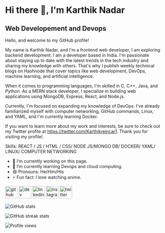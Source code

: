 # Hi there 👋, I'm Karthik Nadar
## Web Developement and Devops


Hello, and welcome to my GitHub profile!

My name is Karthik Nadar, and I'm a frontend web developer, I am exploring backend development. I am a  developer based in India. I'm passionate about staying up to date with the latest trends in the tech industry and sharing my knowledge with others. That's why I publish weekly technical blogs on Hashnode that cover topics like web development, DevOps, machine learning, and artificial intelligence.

When it comes to programming languages, I'm skilled in C, C++, Java, and Python. As a MERN stack developer, I specialize in building web applications using MongoDB, Express, React, and Node.js.

Currently, I'm focused on expanding my knowledge of DevOps. I've already familiarized myself with computer networking, GitHub commands, Linux, and YAML, and I'm currently learning Docker.

If you want to learn more about my work and interests, be sure to check out my Twitter profile at https://twitter.com/Karthikreincar1. Thank you for visiting my profile!.

Skills:  REACT / JS / HTML / CSS/ NODE JS/MONGO DB/ DOCKER/ YAML/ LINUX/ COMPUTER NETWORKING

- 🔭 I’m currently working on this page. 
- 🌱 I’m currently learning Devops and cloud computing. 
- 😄 Pronouns: He/Him/His 
- ⚡ Fun fact: I love watching anime. 


[<img src='https://cdn.jsdelivr.net/npm/simple-icons@3.0.1/icons/github.svg' alt='github' height='40'>](https://github.com/karthiknadar1204)  [<img src='https://cdn.jsdelivr.net/npm/simple-icons@3.0.1/icons/hashnode.svg' alt='dev' height='40'>](https://hashnode.com/@karthik1204)  [<img src='https://cdn.jsdelivr.net/npm/simple-icons@3.0.1/icons/linkedin.svg' alt='linkedin' height='40'>](https://www.linkedin.com/in/https://www.linkedin.com/in/karthik-nadar-b2155a25b//)  [<img src='https://cdn.jsdelivr.net/npm/simple-icons@3.0.1/icons/instagram.svg' alt='instagram' height='40'>](https://www.instagram.com/karthik_estrella1204/)  [<img src='https://cdn.jsdelivr.net/npm/simple-icons@3.0.1/icons/twitter.svg' alt='twitter' height='40'>](https://twitter.com/https://twitter.com/Karthikreincar1)  

![GitHub stats](https://github-readme-stats.vercel.app/api?username=karthiknadar1204&show_icons=true)  

![GitHub streak stats](https://streak-stats.demolab.com/?user=karthiknadar1204)  

![Profile views](https://gpvc.arturio.dev/karthiknadar1204)  
